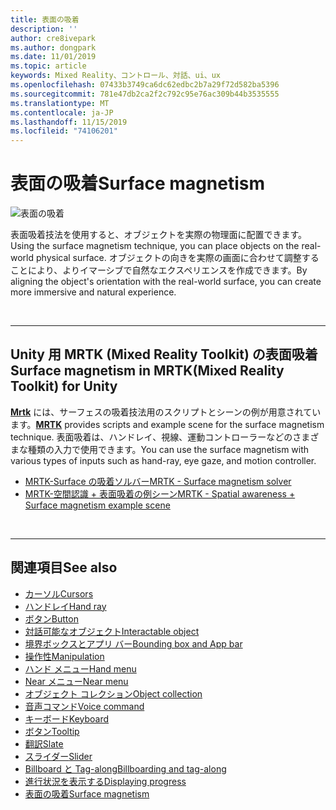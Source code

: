 ```yaml
---
title: 表面の吸着
description: ''
author: cre8ivepark
ms.author: dongpark
ms.date: 11/01/2019
ms.topic: article
keywords: Mixed Reality、コントロール、対話、ui、ux
ms.openlocfilehash: 07433b3749ca6dc62edbc2b7a29f72d582ba5396
ms.sourcegitcommit: 781e47db2ca2f2c792c95e76ac309b44b3535555
ms.translationtype: MT
ms.contentlocale: ja-JP
ms.lasthandoff: 11/15/2019
ms.locfileid: "74106201"
---
```

# <a name="surface-magnetism"></a><span data-ttu-id="cdf67-103">表面の吸着</span><span class="sxs-lookup"><span data-stu-id="cdf67-103">Surface magnetism</span></span>

![表面の吸着](images/UX/MRTK_SurfaceMagnetism.gif)

<span data-ttu-id="cdf67-105">表面吸着技法を使用すると、オブジェクトを実際の物理面に配置できます。</span><span class="sxs-lookup"><span data-stu-id="cdf67-105">Using the surface magnetism technique, you can place objects on the real-world physical surface.</span></span> <span data-ttu-id="cdf67-106">オブジェクトの向きを実際の画面に合わせて調整することにより、よりイマーシブで自然なエクスペリエンスを作成できます。</span><span class="sxs-lookup"><span data-stu-id="cdf67-106">By aligning the object's orientation with the real-world surface, you can create more immersive and natural experience.</span></span>

<br>

---

## <a name="surface-magnetism-in-mrtkmixed-reality-toolkit-for-unity"></a><span data-ttu-id="cdf67-107">Unity 用 MRTK (Mixed Reality Toolkit) の表面吸着</span><span class="sxs-lookup"><span data-stu-id="cdf67-107">Surface magnetism in MRTK(Mixed Reality Toolkit) for Unity</span></span>
<span data-ttu-id="cdf67-108">**[Mrtk](https://github.com/Microsoft/MixedRealityToolkit-Unity)** には、サーフェスの吸着技法用のスクリプトとシーンの例が用意されています。</span><span class="sxs-lookup"><span data-stu-id="cdf67-108">**[MRTK](https://github.com/Microsoft/MixedRealityToolkit-Unity)** provides scripts and example scene for the surface magnetism technique.</span></span> <span data-ttu-id="cdf67-109">表面吸着は、ハンドレイ、視線、運動コントローラーなどのさまざまな種類の入力で使用できます。</span><span class="sxs-lookup"><span data-stu-id="cdf67-109">You can use the surface magnetism with various types of inputs such as hand-ray, eye gaze, and motion controller.</span></span>

* [<span data-ttu-id="cdf67-110">MRTK-Surface の吸着ソルバー</span><span class="sxs-lookup"><span data-stu-id="cdf67-110">MRTK - Surface magnetism solver</span></span>](https://microsoft.github.io/MixedRealityToolkit-Unity/Documentation/README_Solver.html#surfacemagnetism)
* [<span data-ttu-id="cdf67-111">MRTK-空間認識 + 表面吸着の例シーン</span><span class="sxs-lookup"><span data-stu-id="cdf67-111">MRTK - Spatial awareness + Surface magnetism example scene</span></span>](https://github.com/microsoft/MixedRealityToolkit-Unity/blob/mrtk_development/Assets/MixedRealityToolkit.Examples/Demos/Solvers/Scenes/SurfaceMagnetismSpatialAwarenessExample.unity)


<br>

---

## <a name="see-also"></a><span data-ttu-id="cdf67-112">関連項目</span><span class="sxs-lookup"><span data-stu-id="cdf67-112">See also</span></span>

* [<span data-ttu-id="cdf67-113">カーソル</span><span class="sxs-lookup"><span data-stu-id="cdf67-113">Cursors</span></span>](cursors.md)
* [<span data-ttu-id="cdf67-114">ハンドレイ</span><span class="sxs-lookup"><span data-stu-id="cdf67-114">Hand ray</span></span>](point-and-commit.md)
* [<span data-ttu-id="cdf67-115">ボタン</span><span class="sxs-lookup"><span data-stu-id="cdf67-115">Button</span></span>](button.md)
* [<span data-ttu-id="cdf67-116">対話可能なオブジェクト</span><span class="sxs-lookup"><span data-stu-id="cdf67-116">Interactable object</span></span>](interactable-object.md)
* [<span data-ttu-id="cdf67-117">境界ボックスとアプリ バー</span><span class="sxs-lookup"><span data-stu-id="cdf67-117">Bounding box and App bar</span></span>](app-bar-and-bounding-box.md)
* [<span data-ttu-id="cdf67-118">操作性</span><span class="sxs-lookup"><span data-stu-id="cdf67-118">Manipulation</span></span>](direct-manipulation.md)
* [<span data-ttu-id="cdf67-119">ハンド メニュー</span><span class="sxs-lookup"><span data-stu-id="cdf67-119">Hand menu</span></span>](hand-menu.md)
* [<span data-ttu-id="cdf67-120">Near メニュー</span><span class="sxs-lookup"><span data-stu-id="cdf67-120">Near menu</span></span>](near-menu.md)
* [<span data-ttu-id="cdf67-121">オブジェクト コレクション</span><span class="sxs-lookup"><span data-stu-id="cdf67-121">Object collection</span></span>](object-collection.md)
* [<span data-ttu-id="cdf67-122">音声コマンド</span><span class="sxs-lookup"><span data-stu-id="cdf67-122">Voice command</span></span>](voice-input.md)
* [<span data-ttu-id="cdf67-123">キーボード</span><span class="sxs-lookup"><span data-stu-id="cdf67-123">Keyboard</span></span>](keyboard.md)
* [<span data-ttu-id="cdf67-124">ボタン</span><span class="sxs-lookup"><span data-stu-id="cdf67-124">Tooltip</span></span>](tooltip.md)
* [<span data-ttu-id="cdf67-125">翻訳</span><span class="sxs-lookup"><span data-stu-id="cdf67-125">Slate</span></span>](slate.md)
* [<span data-ttu-id="cdf67-126">スライダー</span><span class="sxs-lookup"><span data-stu-id="cdf67-126">Slider</span></span>](slider.md)
* [<span data-ttu-id="cdf67-127">Billboard と Tag-along</span><span class="sxs-lookup"><span data-stu-id="cdf67-127">Billboarding and tag-along</span></span>](billboarding-and-tag-along.md)
* [<span data-ttu-id="cdf67-128">進行状況を表示する</span><span class="sxs-lookup"><span data-stu-id="cdf67-128">Displaying progress</span></span>](progress.md)
* [<span data-ttu-id="cdf67-129">表面の吸着</span><span class="sxs-lookup"><span data-stu-id="cdf67-129">Surface magnetism</span></span>](surface-magnetism.md)